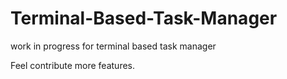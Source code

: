 # Terminal-Based-Task-Manager
work in progress for terminal based task manager

Feel contribute more features.
